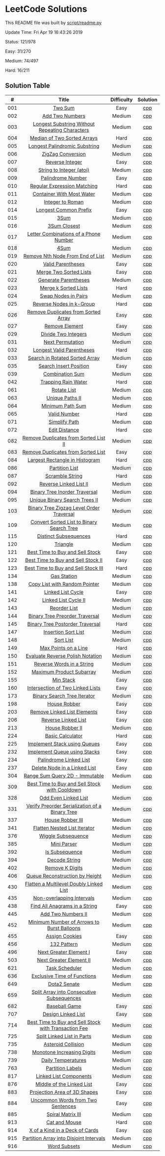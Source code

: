 # LeetCode Solutions

This README file was built by [script/readme.py](https://github.com/leelddd/leetcode/blob/master/script/readme.py)

Update Time:	Fri Apr 19 16:43:26 2019

Status:	121/978

Easy:	31/270

Medium:	74/497

Hard:	16/211

## Solution Table
| # | Title | Difficulty | Solution |
|:---:|:---:|:---:|:---:|
|001|[Two Sum](https://leetcode.com/problems/two-sum)|Easy|[cpp](https://github.com/leelddd/leetcode/blob/master/solution/001_Two_Sum.cpp)|
|002|[Add Two Numbers](https://leetcode.com/problems/add-two-numbers)|Medium|[cpp](https://github.com/leelddd/leetcode/blob/master/solution/002_Add_Two_Numbers.cpp)|
|003|[Longest Substring Without Repeating Characters](https://leetcode.com/problems/longest-substring-without-repeating-characters)|Medium|[cpp](https://github.com/leelddd/leetcode/blob/master/solution/003_Longest_Substring_Without_Repeating_Characters.cpp)|
|004|[Median of Two Sorted Arrays](https://leetcode.com/problems/median-of-two-sorted-arrays)|Hard|[cpp](https://github.com/leelddd/leetcode/blob/master/solution/004_Median_of_Two_Sorted_Arrays.cpp)|
|005|[Longest Palindromic Substring](https://leetcode.com/problems/longest-palindromic-substring)|Medium|[cpp](https://github.com/leelddd/leetcode/blob/master/solution/005_Longest_Palindromic_Substring.cpp)|
|006|[ZigZag Conversion](https://leetcode.com/problems/zigzag-conversion)|Medium|[cpp](https://github.com/leelddd/leetcode/blob/master/solution/006_ZigZag_Conversion.cpp)|
|007|[Reverse Integer](https://leetcode.com/problems/reverse-integer)|Easy|[cpp](https://github.com/leelddd/leetcode/blob/master/solution/007_Reverse_Integer.cpp)|
|008|[String to Integer (atoi)](https://leetcode.com/problems/string-to-integer-atoi)|Medium|[cpp](https://github.com/leelddd/leetcode/blob/master/solution/008_String_to_Integer.cpp)|
|009|[Palindrome Number](https://leetcode.com/problems/palindrome-number)|Easy|[cpp](https://github.com/leelddd/leetcode/blob/master/solution/009_Palindrome_Number.cpp)|
|010|[Regular Expression Matching](https://leetcode.com/problems/regular-expression-matching)|Hard|[cpp](https://github.com/leelddd/leetcode/blob/master/solution/010_Regular_Expression_Matching.cpp)|
|011|[Container With Most Water](https://leetcode.com/problems/container-with-most-water)|Medium|[cpp](https://github.com/leelddd/leetcode/blob/master/solution/011_Container_With_Most_Water.cpp)|
|012|[Integer to Roman](https://leetcode.com/problems/integer-to-roman)|Medium|[cpp](https://github.com/leelddd/leetcode/blob/master/solution/012_Integer_to_Roman.cpp)|
|014|[Longest Common Prefix](https://leetcode.com/problems/longest-common-prefix)|Easy|[cpp](https://github.com/leelddd/leetcode/blob/master/solution/014_Longest_Common_Prefix.cpp)|
|015|[3Sum](https://leetcode.com/problems/3sum)|Medium|[cpp](https://github.com/leelddd/leetcode/blob/master/solution/015_3Sum.cpp)|
|016|[3Sum Closest](https://leetcode.com/problems/3sum-closest)|Medium|[cpp](https://github.com/leelddd/leetcode/blob/master/solution/016_3Sum_Closest.cpp)|
|017|[Letter Combinations of a Phone Number](https://leetcode.com/problems/letter-combinations-of-a-phone-number)|Medium|[cpp](https://github.com/leelddd/leetcode/blob/master/solution/017_Letter_Combinations_of_a_Phone_Number.cpp)|
|018|[4Sum](https://leetcode.com/problems/4sum)|Medium|[cpp](https://github.com/leelddd/leetcode/blob/master/solution/018_4Sum.cpp)|
|019|[Remove Nth Node From End of List](https://leetcode.com/problems/remove-nth-node-from-end-of-list)|Medium|[cpp](https://github.com/leelddd/leetcode/blob/master/solution/019_Remove_Nth_Node_From_End_of_List.cpp)|
|020|[Valid Parentheses](https://leetcode.com/problems/valid-parentheses)|Easy|[cpp](https://github.com/leelddd/leetcode/blob/master/solution/020_Valid_Parentheses.cpp)|
|021|[Merge Two Sorted Lists](https://leetcode.com/problems/merge-two-sorted-lists)|Easy|[cpp](https://github.com/leelddd/leetcode/blob/master/solution/021_Merge_Two_Sorted_Lists.cpp)|
|022|[Generate Parentheses](https://leetcode.com/problems/generate-parentheses)|Medium|[cpp](https://github.com/leelddd/leetcode/blob/master/solution/022_Generate_Parentheses.cpp)|
|023|[Merge k Sorted Lists](https://leetcode.com/problems/merge-k-sorted-lists)|Hard|[cpp](https://github.com/leelddd/leetcode/blob/master/solution/023_Merge_k_Sorted_Lists.cpp)|
|024|[Swap Nodes in Pairs](https://leetcode.com/problems/swap-nodes-in-pairs)|Medium|[cpp](https://github.com/leelddd/leetcode/blob/master/solution/024_Swap_Nodes_in_Pairs.cpp)|
|025|[Reverse Nodes in k-Group](https://leetcode.com/problems/reverse-nodes-in-k-group)|Hard|[cpp](https://github.com/leelddd/leetcode/blob/master/solution/025_Reverse_Nodes_in_k-Group.cpp)|
|026|[Remove Duplicates from Sorted Array](https://leetcode.com/problems/remove-duplicates-from-sorted-array)|Easy|[cpp](https://github.com/leelddd/leetcode/blob/master/solution/026_Remove_Duplicates_from_Sorted_Array.cpp)|
|027|[Remove Element](https://leetcode.com/problems/remove-element)|Easy|[cpp](https://github.com/leelddd/leetcode/blob/master/solution/027_Remove_Element.cpp)|
|029|[Divide Two Integers](https://leetcode.com/problems/divide-two-integers)|Medium|[cpp](https://github.com/leelddd/leetcode/blob/master/solution/029_Divide_Two_Integers.cpp)|
|031|[Next Permutation](https://leetcode.com/problems/next-permutation)|Medium|[cpp](https://github.com/leelddd/leetcode/blob/master/solution/031_Next_Permutaion.cpp)|
|032|[Longest Valid Parentheses](https://leetcode.com/problems/longest-valid-parentheses)|Hard|[cpp](https://github.com/leelddd/leetcode/blob/master/solution/032_Longest_Valid_Parentheses.cpp)|
|033|[Search in Rotated Sorted Array](https://leetcode.com/problems/search-in-rotated-sorted-array)|Medium|[cpp](https://github.com/leelddd/leetcode/blob/master/solution/033_Search_in_Rotated_Sorted_Array.cpp)|
|035|[Search Insert Position](https://leetcode.com/problems/search-insert-position)|Easy|[cpp](https://github.com/leelddd/leetcode/blob/master/solution/035_Count_and_Say.cpp)|
|039|[Combination Sum](https://leetcode.com/problems/combination-sum)|Medium|[cpp](https://github.com/leelddd/leetcode/blob/master/solution/039_Combination_Sum.cpp)|
|042|[Trapping Rain Water](https://leetcode.com/problems/trapping-rain-water)|Hard|[cpp](https://github.com/leelddd/leetcode/blob/master/solution/042_Trapping_Rain_Water.cpp)|
|061|[Rotate List](https://leetcode.com/problems/rotate-list)|Medium|[cpp](https://github.com/leelddd/leetcode/blob/master/solution/061_Rotate_List.cpp)|
|063|[Unique Paths II](https://leetcode.com/problems/unique-paths-ii)|Medium|[cpp](https://github.com/leelddd/leetcode/blob/master/solution/063_Unique_Paths_II.cpp)|
|064|[Minimum Path Sum](https://leetcode.com/problems/minimum-path-sum)|Medium|[cpp](https://github.com/leelddd/leetcode/blob/master/solution/064_Minimum_Path_Sum.cpp)|
|065|[Valid Number](https://leetcode.com/problems/valid-number)|Hard|[cpp](https://github.com/leelddd/leetcode/blob/master/solution/065_Valid_Number.cpp)|
|071|[Simplify Path](https://leetcode.com/problems/simplify-path)|Medium|[cpp](https://github.com/leelddd/leetcode/blob/master/solution/071_Simplify_Path.cpp)|
|072|[Edit Distance](https://leetcode.com/problems/edit-distance)|Hard|[cpp](https://github.com/leelddd/leetcode/blob/master/solution/072_Edit_Distance.cpp)|
|082|[Remove Duplicates from Sorted List II](https://leetcode.com/problems/remove-duplicates-from-sorted-list-ii)|Medium|[cpp](https://github.com/leelddd/leetcode/blob/master/solution/082_Remove_Duplicates_from_Sorted_List_II.cpp)|
|083|[Remove Duplicates from Sorted List](https://leetcode.com/problems/remove-duplicates-from-sorted-list)|Easy|[cpp](https://github.com/leelddd/leetcode/blob/master/solution/083_Remove_Duplicates_from_Sorted_List.cpp)|
|084|[Largest Rectangle in Histogram](https://leetcode.com/problems/largest-rectangle-in-histogram)|Hard|[cpp](https://github.com/leelddd/leetcode/blob/master/solution/084_Largest_Rectangle_in_Histogram.cpp)|
|086|[Partition List](https://leetcode.com/problems/partition-list)|Medium|[cpp](https://github.com/leelddd/leetcode/blob/master/solution/086_Partition_List.cpp)|
|087|[Scramble String](https://leetcode.com/problems/scramble-string)|Hard|[cpp](https://github.com/leelddd/leetcode/blob/master/solution/087_Scramble_String.cpp)|
|092|[Reverse Linked List II](https://leetcode.com/problems/reverse-linked-list-ii)|Medium|[cpp](https://github.com/leelddd/leetcode/blob/master/solution/092_Reverse_Linked_List_II.cpp)|
|094|[Binary Tree Inorder Traversal](https://leetcode.com/problems/binary-tree-inorder-traversal)|Medium|[cpp](https://github.com/leelddd/leetcode/blob/master/solution/094_Binary_Tree_Inorder_Traversal.cpp)|
|095|[Unique Binary Search Trees II](https://leetcode.com/problems/unique-binary-search-trees-ii)|Medium|[cpp](https://github.com/leelddd/leetcode/blob/master/solution/095_Unique_Binary_Search_Tree_II_.cpp)|
|103|[Binary Tree Zigzag Level Order Traversal](https://leetcode.com/problems/binary-tree-zigzag-level-order-traversal)|Medium|[cpp](https://github.com/leelddd/leetcode/blob/master/solution/103_Binary_Tree_Zigzag_Level_Order_Traversal.cpp)|
|109|[Convert Sorted List to Binary Search Tree](https://leetcode.com/problems/convert-sorted-list-to-binary-search-tree)|Medium|[cpp](https://github.com/leelddd/leetcode/blob/master/solution/109_Convert_Sorted_List_to_Binary_Search_Tree.cpp)|
|115|[Distinct Subsequences](https://leetcode.com/problems/distinct-subsequences)|Hard|[cpp](https://github.com/leelddd/leetcode/blob/master/solution/115_Distince_Subsequences.cpp)|
|120|[Triangle](https://leetcode.com/problems/triangle)|Medium|[cpp](https://github.com/leelddd/leetcode/blob/master/solution/120_Triangle.cpp)|
|121|[Best Time to Buy and Sell Stock](https://leetcode.com/problems/best-time-to-buy-and-sell-stock)|Easy|[cpp](https://github.com/leelddd/leetcode/blob/master/solution/121_Best_Time_to_Buy_and_Sell_Stock.cpp)|
|122|[Best Time to Buy and Sell Stock II](https://leetcode.com/problems/best-time-to-buy-and-sell-stock-ii)|Easy|[cpp](https://github.com/leelddd/leetcode/blob/master/solution/122_Best_Time_to_Bug_and_Sell_Stock_II.cpp)|
|123|[Best Time to Buy and Sell Stock III](https://leetcode.com/problems/best-time-to-buy-and-sell-stock-iii)|Hard|[cpp](https://github.com/leelddd/leetcode/blob/master/solution/123_Best_Time_to_Buy_and_Sell_Stock_III.cpp)|
|134|[Gas Station](https://leetcode.com/problems/gas-station)|Medium|[cpp](https://github.com/leelddd/leetcode/blob/master/solution/134_Gas_Station.cpp)|
|138|[Copy List with Random Pointer](https://leetcode.com/problems/copy-list-with-random-pointer)|Medium|[cpp](https://github.com/leelddd/leetcode/blob/master/solution/138_Copy_List_with_Random_Pointer.cpp)|
|141|[Linked List Cycle](https://leetcode.com/problems/linked-list-cycle)|Easy|[cpp](https://github.com/leelddd/leetcode/blob/master/solution/141_Linked_List_Cycle.cpp)|
|142|[Linked List Cycle II](https://leetcode.com/problems/linked-list-cycle-ii)|Medium|[cpp](https://github.com/leelddd/leetcode/blob/master/solution/142_Linked_List_Cycle_II.cpp)|
|143|[Reorder List](https://leetcode.com/problems/reorder-list)|Medium|[cpp](https://github.com/leelddd/leetcode/blob/master/solution/143_Reorder_List.cpp)|
|144|[Binary Tree Preorder Traversal](https://leetcode.com/problems/binary-tree-preorder-traversal)|Medium|[cpp](https://github.com/leelddd/leetcode/blob/master/solution/144_Binary_Tree_Preorder_Traversal.cpp)|
|145|[Binary Tree Postorder Traversal](https://leetcode.com/problems/binary-tree-postorder-traversal)|Hard|[cpp](https://github.com/leelddd/leetcode/blob/master/solution/145_Binary_Tree_Postorder_Traversal.cpp)|
|147|[Insertion Sort List](https://leetcode.com/problems/insertion-sort-list)|Medium|[cpp](https://github.com/leelddd/leetcode/blob/master/solution/147_Insertion_Sort_List.cpp)|
|148|[Sort List](https://leetcode.com/problems/sort-list)|Medium|[cpp](https://github.com/leelddd/leetcode/blob/master/solution/148_Sort_List.cpp)|
|149|[Max Points on a Line](https://leetcode.com/problems/max-points-on-a-line)|Hard|[cpp](https://github.com/leelddd/leetcode/blob/master/solution/149_Max_Points_on_a_Line.cpp)|
|150|[Evaluate Reverse Polish Notation](https://leetcode.com/problems/evaluate-reverse-polish-notation)|Medium|[cpp](https://github.com/leelddd/leetcode/blob/master/solution/150_Evaluate_Reverse_Polish_Notation.cpp)|
|151|[Reverse Words in a String](https://leetcode.com/problems/reverse-words-in-a-string)|Medium|[cpp](https://github.com/leelddd/leetcode/blob/master/solution/151_Reverse_Words_in_a_String.cpp)|
|152|[Maximum Product Subarray](https://leetcode.com/problems/maximum-product-subarray)|Medium|[cpp](https://github.com/leelddd/leetcode/blob/master/solution/152_Maximum_Product_Subarray.cpp)|
|155|[Min Stack](https://leetcode.com/problems/min-stack)|Easy|[cpp](https://github.com/leelddd/leetcode/blob/master/solution/155_Min_Stack.cpp)|
|160|[Intersection of Two Linked Lists](https://leetcode.com/problems/intersection-of-two-linked-lists)|Easy|[cpp](https://github.com/leelddd/leetcode/blob/master/solution/160_Intersection_of_Two_Linked_Lists.cpp)|
|173|[Binary Search Tree Iterator](https://leetcode.com/problems/binary-search-tree-iterator)|Medium|[cpp](https://github.com/leelddd/leetcode/blob/master/solution/173_Binary_Search_Tree_Iterator.cpp)|
|198|[House Robber](https://leetcode.com/problems/house-robber)|Easy|[cpp](https://github.com/leelddd/leetcode/blob/master/solution/198_House_Robber.cpp)|
|203|[Remove Linked List Elements](https://leetcode.com/problems/remove-linked-list-elements)|Easy|[cpp](https://github.com/leelddd/leetcode/blob/master/solution/203_Remove_Linked_List_Elements.cpp)|
|206|[Reverse Linked List](https://leetcode.com/problems/reverse-linked-list)|Easy|[cpp](https://github.com/leelddd/leetcode/blob/master/solution/206_Reverse_Linked_List.cpp)|
|213|[House Robber II](https://leetcode.com/problems/house-robber-ii)|Medium|[cpp](https://github.com/leelddd/leetcode/blob/master/solution/213_House_Robber_II.cpp)|
|224|[Basic Calculator](https://leetcode.com/problems/basic-calculator)|Hard|[cpp](https://github.com/leelddd/leetcode/blob/master/solution/224_Basic_Calculator.cpp)|
|225|[Implement Stack using Queues](https://leetcode.com/problems/implement-stack-using-queues)|Easy|[cpp](https://github.com/leelddd/leetcode/blob/master/solution/225_Implement_Stack_using_Queues.cpp)|
|232|[Implement Queue using Stacks](https://leetcode.com/problems/implement-queue-using-stacks)|Easy|[cpp](https://github.com/leelddd/leetcode/blob/master/solution/232_Implement_Queue_using_Stacks.cpp)|
|234|[Palindrome Linked List](https://leetcode.com/problems/palindrome-linked-list)|Easy|[cpp](https://github.com/leelddd/leetcode/blob/master/solution/234_Palindrome_Linked_List.cpp)|
|237|[Delete Node in a Linked List](https://leetcode.com/problems/delete-node-in-a-linked-list)|Easy|[cpp](https://github.com/leelddd/leetcode/blob/master/solution/237_Delete_Node_in_a_Linked_List.cpp)|
|304|[Range Sum Query 2D - Immutable](https://leetcode.com/problems/range-sum-query-2d-immutable)|Medium|[cpp](https://github.com/leelddd/leetcode/blob/master/solution/304_Range_Sum_Query_2D.cpp)|
|309|[Best Time to Buy and Sell Stock with Cooldown](https://leetcode.com/problems/best-time-to-buy-and-sell-stock-with-cooldown)|Medium|[cpp](https://github.com/leelddd/leetcode/blob/master/solution/309_Best_Time_to_Buy_and_Sell_Stock_with_Cooldown.cpp)|
|328|[Odd Even Linked List](https://leetcode.com/problems/odd-even-linked-list)|Medium|[cpp](https://github.com/leelddd/leetcode/blob/master/solution/328_Odd_Even_Linked_List.cpp)|
|331|[Verify Preorder Serialization of a Binary Tree](https://leetcode.com/problems/verify-preorder-serialization-of-a-binary-tree)|Medium|[cpp](https://github.com/leelddd/leetcode/blob/master/solution/331_Verify_Preorder_Serialization_of_a_Binary_Tree.cpp)|
|337|[House Robber III](https://leetcode.com/problems/house-robber-iii)|Medium|[cpp](https://github.com/leelddd/leetcode/blob/master/solution/337_House_Robber_III.cpp)|
|341|[Flatten Nested List Iterator](https://leetcode.com/problems/flatten-nested-list-iterator)|Medium|[cpp](https://github.com/leelddd/leetcode/blob/master/solution/341_Flatten_Nested_List_Iterator.cpp)|
|376|[Wiggle Subsequence](https://leetcode.com/problems/wiggle-subsequence)|Medium|[cpp](https://github.com/leelddd/leetcode/blob/master/solution/376_Wiggle_Subsequence.cpp)|
|385|[Mini Parser](https://leetcode.com/problems/mini-parser)|Medium|[cpp](https://github.com/leelddd/leetcode/blob/master/solution/385_Mini_Parser.cpp)|
|392|[Is Subsequence](https://leetcode.com/problems/is-subsequence)|Medium|[cpp](https://github.com/leelddd/leetcode/blob/master/solution/392_Is_Subsequence.cpp)|
|394|[Decode String](https://leetcode.com/problems/decode-string)|Medium|[cpp](https://github.com/leelddd/leetcode/blob/master/solution/394_Decode_String.cpp)|
|402|[Remove K Digits](https://leetcode.com/problems/remove-k-digits)|Medium|[cpp](https://github.com/leelddd/leetcode/blob/master/solution/402_Remove_K_Digits.cpp)|
|406|[Queue Reconstruction by Height](https://leetcode.com/problems/queue-reconstruction-by-height)|Medium|[cpp](https://github.com/leelddd/leetcode/blob/master/solution/406_Queue_Reconstruction_by_Height.cpp)|
|430|[Flatten a Multilevel Doubly Linked List](https://leetcode.com/problems/flatten-a-multilevel-doubly-linked-list)|Medium|[cpp](https://github.com/leelddd/leetcode/blob/master/solution/430_Flatten_a_Multilevel_Doubly_Linked_List.cpp)|
|435|[Non-overlapping Intervals](https://leetcode.com/problems/non-overlapping-intervals)|Medium|[cpp](https://github.com/leelddd/leetcode/blob/master/solution/435_Non-overlapping_Intervals.cpp)|
|438|[Find All Anagrams in a String](https://leetcode.com/problems/find-all-anagrams-in-a-string)|Easy|[cpp](https://github.com/leelddd/leetcode/blob/master/solution/438_Find_All_Anagrams_in_a_String.cpp)|
|445|[Add Two Numbers II](https://leetcode.com/problems/add-two-numbers-ii)|Medium|[cpp](https://github.com/leelddd/leetcode/blob/master/solution/445_Add_Two_Numbers_II.cpp)|
|452|[Minimum Number of Arrows to Burst Balloons](https://leetcode.com/problems/minimum-number-of-arrows-to-burst-balloons)|Medium|[cpp](https://github.com/leelddd/leetcode/blob/master/solution/452_Minimum_Number_of_Arrows_to_Burst_Balloons.cpp)|
|455|[Assign Cookies](https://leetcode.com/problems/assign-cookies)|Easy|[cpp](https://github.com/leelddd/leetcode/blob/master/solution/455_Assign_Cookies.cpp)|
|456|[132 Pattern](https://leetcode.com/problems/132-pattern)|Medium|[cpp](https://github.com/leelddd/leetcode/blob/master/solution/456_132_Pattern.cpp)|
|496|[Next Greater Element I](https://leetcode.com/problems/next-greater-element-i)|Easy|[cpp](https://github.com/leelddd/leetcode/blob/master/solution/496_Next_Greater_Element_I.cpp)|
|503|[Next Greater Element II](https://leetcode.com/problems/next-greater-element-ii)|Medium|[cpp](https://github.com/leelddd/leetcode/blob/master/solution/503_Next_Greater_Element_II.cpp)|
|621|[Task Scheduler](https://leetcode.com/problems/task-scheduler)|Medium|[cpp](https://github.com/leelddd/leetcode/blob/master/solution/621_Task_Scheduler.cpp)|
|636|[Exclusive Time of Functions](https://leetcode.com/problems/exclusive-time-of-functions)|Medium|[cpp](https://github.com/leelddd/leetcode/blob/master/solution/636_Exclusive_Time_of_Function.cpp)|
|649|[Dota2 Senate](https://leetcode.com/problems/dota2-senate)|Medium|[cpp](https://github.com/leelddd/leetcode/blob/master/solution/649_Dota2_Senate.cpp)|
|659|[Split Array into Consecutive Subsequences](https://leetcode.com/problems/split-array-into-consecutive-subsequences)|Medium|[cpp](https://github.com/leelddd/leetcode/blob/master/solution/659_Split_Array_into_Consecutive_Subsequences.cpp)|
|682|[Baseball Game](https://leetcode.com/problems/baseball-game)|Easy|[cpp](https://github.com/leelddd/leetcode/blob/master/solution/682_Baseball_Game.cpp)|
|707|[Design Linked List](https://leetcode.com/problems/design-linked-list)|Easy|[cpp](https://github.com/leelddd/leetcode/blob/master/solution/707_Design_Linked_List.cpp)|
|714|[Best Time to Buy and Sell Stock with Transaction Fee](https://leetcode.com/problems/best-time-to-buy-and-sell-stock-with-transaction-fee)|Medium|[cpp](https://github.com/leelddd/leetcode/blob/master/solution/714_Best_Time_to_Buy_and_Sell_Stock_with_Transaction_Fee.cpp)|
|725|[Split Linked List in Parts](https://leetcode.com/problems/split-linked-list-in-parts)|Medium|[cpp](https://github.com/leelddd/leetcode/blob/master/solution/725_Split_Linked_List_in_Parts.cpp)|
|735|[Asteroid Collision](https://leetcode.com/problems/asteroid-collision)|Medium|[cpp](https://github.com/leelddd/leetcode/blob/master/solution/735_Asteroid_Collision.cpp)|
|738|[Monotone Increasing Digits](https://leetcode.com/problems/monotone-increasing-digits)|Medium|[cpp](https://github.com/leelddd/leetcode/blob/master/solution/738_Monotone_Increasing_Digits.cpp)|
|739|[Daily Temperatures](https://leetcode.com/problems/daily-temperatures)|Medium|[cpp](https://github.com/leelddd/leetcode/blob/master/solution/739_Daily_Temperatures.cpp)|
|763|[Partition Labels](https://leetcode.com/problems/partition-labels)|Medium|[cpp](https://github.com/leelddd/leetcode/blob/master/solution/763_Partition_Labels.cpp)|
|817|[Linked List Components](https://leetcode.com/problems/linked-list-components)|Medium|[cpp](https://github.com/leelddd/leetcode/blob/master/solution/817_Lined_List_Components.cpp)|
|876|[Middle of the Linked List](https://leetcode.com/problems/middle-of-the-linked-list)|Easy|[cpp](https://github.com/leelddd/leetcode/blob/master/solution/876_Middle_of_the_Linked_List.cpp)|
|883|[Projection Area of 3D Shapes](https://leetcode.com/problems/projection-area-of-3d-shapes)|Easy|[cpp](https://github.com/leelddd/leetcode/blob/master/solution/883_Projection_Area_of_3D_Shapes.cpp)|
|884|[Uncommon Words from Two Sentences](https://leetcode.com/problems/uncommon-words-from-two-sentences)|Easy|[cpp](https://github.com/leelddd/leetcode/blob/master/solution/884_Decoded_String_at_Index.cpp)|
|885|[Spiral Matrix III](https://leetcode.com/problems/spiral-matrix-iii)|Medium|[cpp](https://github.com/leelddd/leetcode/blob/master/solution/885_Boats_to_Save_People.cpp)|
|913|[Cat and Mouse](https://leetcode.com/problems/cat-and-mouse)|Hard|[cpp](https://github.com/leelddd/leetcode/blob/master/solution/913_Cat_and_Mouse.cpp)|
|914|[X of a Kind in a Deck of Cards](https://leetcode.com/problems/x-of-a-kind-in-a-deck-of-cards)|Easy|[cpp](https://github.com/leelddd/leetcode/blob/master/solution/914_X_of_a_Kind_in_a_Deck_of_Cards.cpp)|
|915|[Partition Array into Disjoint Intervals](https://leetcode.com/problems/partition-array-into-disjoint-intervals)|Medium|[cpp](https://github.com/leelddd/leetcode/blob/master/solution/915_Partition_Array_into_Disjoint_Intervals.cpp)|
|916|[Word Subsets](https://leetcode.com/problems/word-subsets)|Medium|[cpp](https://github.com/leelddd/leetcode/blob/master/solution/916_Word_Subsets.cpp)|